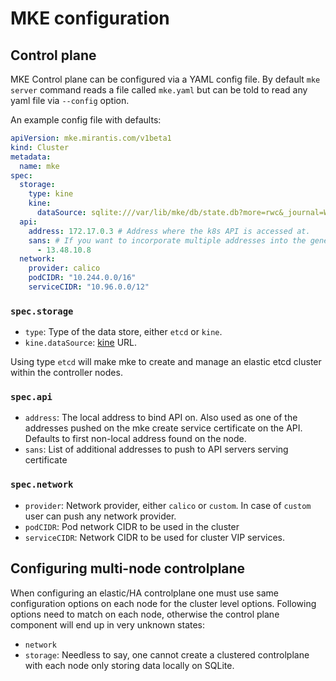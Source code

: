 # MKE configuration

## Control plane

MKE Control plane can be configured via a YAML config file. By default `mke server` command reads a file called `mke.yaml` but can be told to read any yaml file via `--config` option.

An example config file with defaults:

```yaml
apiVersion: mke.mirantis.com/v1beta1
kind: Cluster
metadata:
  name: mke
spec:
  storage:
    type: kine
    kine:
      dataSource: sqlite:///var/lib/mke/db/state.db?more=rwc&_journal=WAL&cache=shared
  api:
    address: 172.17.0.3 # Address where the k8s API is accessed at.
    sans: # If you want to incorporate multiple addresses into the generates api server certs
      - 13.48.10.8
  network:
    provider: calico
    podCIDR: "10.244.0.0/16"
    serviceCIDR: "10.96.0.0/12"
```

### `spec.storage`

- `type`: Type of the data store, either `etcd` or `kine`.
- `kine.dataSource`: [kine](https://github.com/rancher/kine/) URL.

Using type `etcd` will make mke to create and manage an elastic etcd cluster within the controller nodes.

### `spec.api`

- `address`: The local address to bind API on. Also used as one of the addresses pushed on the mke create service certificate on the API. Defaults to first non-local address found on the node.
- `sans`: List of additional addresses to push to API servers serving certificate

### `spec.network`

- `provider`: Network provider, either `calico` or `custom`. In case of `custom` user can push any network provider.
- `podCIDR`: Pod network CIDR to be used in the cluster
- `serviceCIDR`: Network CIDR to be used for cluster VIP services.


## Configuring multi-node controlplane

When configuring an elastic/HA controlplane one must use same configuration options on each node for the cluster level options. Following options need to match on each node, otherwise the control plane component will end up in very unknown states:
- `network`
- `storage`: Needless to say, one cannot create a clustered controlplane with each node only storing data locally on SQLite.
